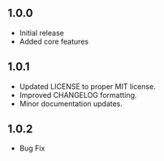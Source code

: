 ## 1.0.0

- Initial release
- Added core features

## 1.0.1

- Updated LICENSE to proper MIT license.
- Improved CHANGELOG formatting.
- Minor documentation updates.

## 1.0.2

- Bug Fix
